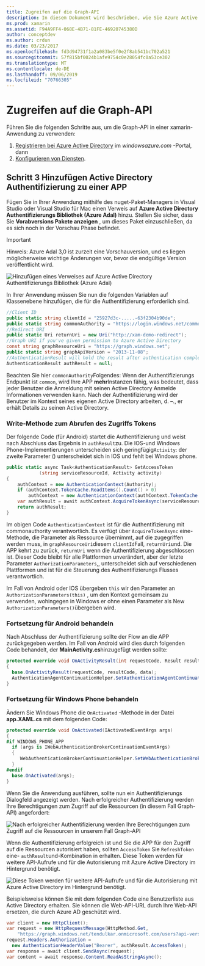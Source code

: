```yaml
---
title: Zugreifen auf die Graph-API
description: In diesem Dokument wird beschrieben, wie Sie Azure Active Directory Authentifizierung einer mobilen Anwendung hinzufügen, die mit xamarin erstellt wurde.
ms.prod: xamarin
ms.assetid: F94A9FF4-068E-4B71-81FE-46920745380D
author: conceptdev
ms.author: crdun
ms.date: 03/23/2017
ms.openlocfilehash: fd3d94731f1a2a083be5f0e2f8ab541bc702a521
ms.sourcegitcommit: 57f815bf0024b1afe9754c0e28054fc0a53ce302
ms.translationtype: MT
ms.contentlocale: de-DE
ms.lasthandoff: 09/06/2019
ms.locfileid: "70766305"
---
```

# <a name="accessing-the-graph-api"></a>Zugreifen auf die Graph-API

Führen Sie die folgenden Schritte aus, um die Graph-API in einer xamarin-Anwendung zu verwenden:

1. [Registrieren bei Azure Active Directory](~/cross-platform/data-cloud/active-directory/get-started/register.md) im *windowsazure.com* -Portal, dann
2. [Konfigurieren von Diensten](~/cross-platform/data-cloud/active-directory/get-started/configure.md).

## <a name="step-3-adding-active-directory-authentication-to-an-app"></a>Schritt 3 Hinzufügen Active Directory Authentifizierung zu einer APP

Fügen Sie in Ihrer Anwendung mithilfe des nuget-Paket-Managers in Visual Studio oder Visual Studio für Mac einen Verweis auf **Azure Active Directory Authentifizierungs Bibliothek (Azure Adal)** hinzu.
Stellen Sie sicher, dass Sie **Vorabversions Pakete anzeigen** , um dieses Paket einzuschließen, da es sich noch in der Vorschau Phase befindet.

> [!IMPORTANT]
> Hinweis: Azure Adal 3,0 ist zurzeit eine Vorschauversion, und es liegen möglicherweise wichtige Änderungen vor, bevor die endgültige Version veröffentlicht wird. 

![](graph-images/06.-adal-nuget-package.jpg "Hinzufügen eines Verweises auf Azure Active Directory Authentifizierungs Bibliothek (Azure Adal)")

In Ihrer Anwendung müssen Sie nun die folgenden Variablen auf Klassenebene hinzufügen, die für die Authentifizierung erforderlich sind.

```csharp
//Client ID
public static string clientId = "25927d3c-.....-63f2304b90de";
public static string commonAuthority = "https://login.windows.net/common"
//Redirect URI
public static Uri returnUri = new Uri("http://xam-demo-redirect");
//Graph URI if you've given permission to Azure Active Directory
const string graphResourceUri = "https://graph.windows.net";
public static string graphApiVersion = "2013-11-08";
//AuthenticationResult will hold the result after authentication completes
AuthenticationResult authResult = null;
```

Beachten Sie hier `commonAuthority`Folgendes: Wenn der Authentifizierungs Endpunkt ist `common`, wird Ihre APP **mehr**Instanzen fähig, was bedeutet, dass jeder Benutzer die Anmeldung mit seinen Active Directory Anmelde Informationen verwenden kann. Nach der Authentifizierung wird der Benutzer im Kontext seines eigenen Active Directory arbeiten, d. –., er erhält Details zu seinen Active Directory.

### <a name="write-method-to-acquire-access-token"></a>Write-Methode zum Abrufen des Zugriffs Tokens

Der folgende Code (für Android) startet die Authentifizierung und weist nach Abschluss das Ergebnis in `authResult`zu. Die IOS-und Windows Phone-Implementierungen unterscheiden sich geringfügig`Activity`: der zweite Parameter () unterscheidet sich in IOS und fehlt bei Windows phone.

```csharp
public static async Task<AuthenticationResult> GetAccessToken
            (string serviceResourceId, Activity activity)
{
    authContext = new AuthenticationContext(Authority);
    if (authContext.TokenCache.ReadItems().Count() > 0)
        authContext = new AuthenticationContext(authContext.TokenCache.ReadItems().First().Authority);
    var authResult = await authContext.AcquireTokenAsync(serviceResourceId, clientId, returnUri, new AuthorizationParameters(activity));
    return authResult;
}  
```

Im obigen Code `AuthenticationContext` ist für die Authentifizierung mit commonauthority verantwortlich. Es verfügt über `AcquireTokenAsync` eine-Methode, die Parameter als Ressource übernimmt, auf die zugegriffen werden muss, in `graphResourceUri`diesem `clientId`Fall, `returnUri`und. Die APP kehrt zu zurück, `returnUri` wenn die Authentifizierung abgeschlossen ist. Dieser Code bleibt für alle Plattformen unverändert, aber der letzte Parameter `AuthorizationParameters`,, unterscheidet sich auf verschiedenen Plattformen und ist für die Steuerung des Authentifizierungs Flusses verantwortlich.

Im Fall von Android oder IOS übergeben `this` wir den Parameter an `AuthorizationParameters(this)` , um den Kontext gemeinsam zu verwenden, wohingegen in Windows er ohne einen Parameter als New `AuthorizationParameters()`übergeben wird.

### <a name="handle-continuation-for-android"></a>Fortsetzung für Android behandeln

Nach Abschluss der Authentifizierung sollte der Flow an die APP zurückgegeben werden. Im Fall von Android wird dies durch folgenden Code behandelt, der **MainActivity.cs**hinzugefügt werden sollte:

```csharp
protected override void OnActivityResult(int requestCode, Result resultCode, Intent data)
{
  base.OnActivityResult(requestCode, resultCode, data);
  AuthenticationAgentContinuationHelper.SetAuthenticationAgentContinuationEventArgs(requestCode, resultCode, data);
}
```

### <a name="handle-continuation-for-windows-phone"></a>Fortsetzung für Windows Phone behandeln

Ändern Sie Windows Phone die `OnActivated` -Methode in der Datei **app.XAML.cs** mit dem folgenden Code:

```csharp
protected override void OnActivated(IActivatedEventArgs args)
{
#if WINDOWS_PHONE_APP
  if (args is IWebAuthenticationBrokerContinuationEventArgs)
  {
     WebAuthenticationBrokerContinuationHelper.SetWebAuthenticationBrokerContinuationEventArgs(args as IWebAuthenticationBrokerContinuationEventArgs);
  }
#endif
  base.OnActivated(args);
}
```

Wenn Sie die Anwendung ausführen, sollte nun ein Authentifizierungs Dialogfeld angezeigt werden.
Nach erfolgreicher Authentifizierung werden Ihre Berechtigungen zum Zugriff auf die Ressourcen (in diesem Fall Graph-API) angefordert:

![](graph-images/08.-authentication-flow.jpg "Nach erfolgreicher Authentifizierung werden Ihre Berechtigungen zum Zugriff auf die Ressourcen in unserem Fall Graph-API")

Wenn die Authentifizierung erfolgreich ist und Sie die APP für den Zugriff auf die Ressourcen autorisiert haben, sollten `AccessToken` Sie `RefreshToken` eine- `authResult`und-Kombination in erhalten. Diese Token werden für weitere API-Aufrufe und für die Autorisierung mit Azure Active Directory im Hintergrund benötigt.

![](graph-images/07.-access-token-for-authentication.jpg "Diese Token werden für weitere API-Aufrufe und für die Autorisierung mit Azure Active Directory im Hintergrund benötigt.")

Beispielsweise können Sie mit dem folgenden Code eine Benutzerliste aus Active Directory erhalten. Sie können die Web-API-URL durch Ihre Web-API ersetzen, die durch Azure AD geschützt wird.

```csharp
var client = new HttpClient();
var request = new HttpRequestMessage(HttpMethod.Get,
    "https://graph.windows.net/tendulkar.onmicrosoft.com/users?api-version=2013-04-05");
request.Headers.Authorization =
  new AuthenticationHeaderValue("Bearer", authResult.AccessToken);
var response = await client.SendAsync(request);
var content = await response.Content.ReadAsStringAsync();
```
